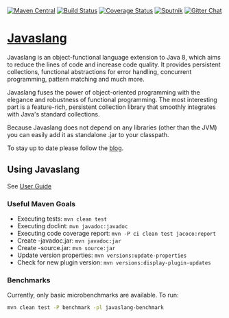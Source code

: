[![Maven Central](https://maven-badges.herokuapp.com/maven-central/io.javaslang/javaslang/badge.png)](https://maven-badges.herokuapp.com/maven-central/io.javaslang/javaslang)
[![Build Status](https://travis-ci.org/javaslang/javaslang.png)](https://travis-ci.org/javaslang/javaslang)
[![Coverage Status](https://codecov.io/github/javaslang/javaslang/coverage.png?branch=master)](https://codecov.io/github/javaslang/javaslang?branch=master)
[![Sputnik](https://sputnik.ci/conf/badge)](https://sputnik.ci/app#/builds/javaslang/javaslang)
[![Gitter Chat](https://badges.gitter.im/Join%20Chat.png)](https://gitter.im/javaslang/javaslang)

# [Javaslang](http://javaslang.io/)

Javaslang is an object-functional language extension to Java 8, which aims to reduce the lines of code and increase code quality.
It provides persistent collections, functional abstractions for error handling, concurrent programming, pattern matching and much more.

Javaslang fuses the power of object-oriented programming with the elegance and robustness of functional programming.
The most interesting part is a feature-rich, persistent collection library that smoothly integrates with Java's standard collections.

Because Javaslang does not depend on any libraries (other than the JVM) you can easily add it as standalone .jar to your classpath.

To stay up to date please follow the [blog](http://blog.javaslang.io).

## Using Javaslang

See [User Guide](http://docs.javaslang.io)

### Useful Maven Goals

* Executing tests: `mvn clean test`
* Executing doclint: `mvn javadoc:javadoc`
* Executing code coverage report: `mvn -P ci clean test jacoco:report`
* Create -javadoc.jar: `mvn javadoc:jar`
* Create -source.jar: `mvn source:jar`
* Update version properties: `mvn versions:update-properties`
* Check for new plugin version: `mvn versions:display-plugin-updates`

### Benchmarks

Currently, only basic microbenchmarks are available. To run:

```bash
mvn clean test -P benchmark -pl javaslang-benchmark
```
